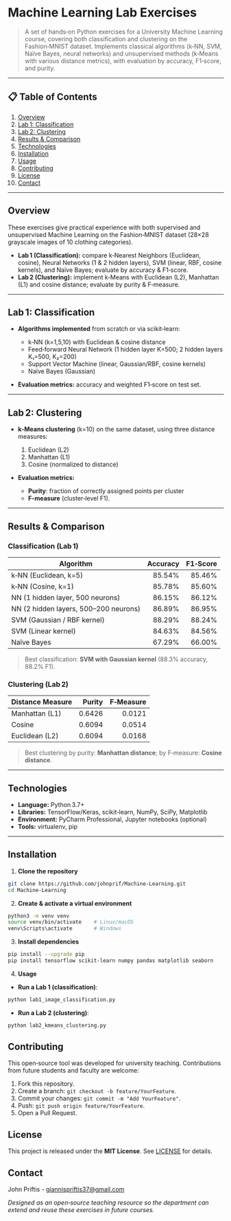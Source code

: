 # Machine Learning Lab Exercises

> A set of hands‑on Python exercises for a University Machine Learning course, covering both classification and clustering on the Fashion‑MNIST dataset. Implements classical algorithms (k‑NN, SVM, Naïve Bayes, neural networks) and unsupervised methods (k‑Means with various distance metrics), with evaluation by accuracy, F1‑score, and purity.  


---

## 📋 Table of Contents

1. [Overview](#overview)  
2. [Lab 1: Classification](#lab-1-classification)  
3. [Lab 2: Clustering](#lab-2-clustering)  
4. [Results & Comparison](#results--comparison)  
5. [Technologies](#technologies)  
6. [Installation](#installation)  
7. [Usage](#usage)  
8. [Contributing](#contributing)  
9. [License](#license)  
10. [Contact](#contact)  

---

## Overview

These exercises give practical experience with both supervised and unsupervised Machine Learning on the Fashion‑MNIST dataset (28×28 grayscale images of 10 clothing categories).  

- **Lab 1 (Classification):** compare k‑Nearest Neighbors (Euclidean, cosine), Neural Networks (1 & 2 hidden layers), SVM (linear, RBF, cosine kernels), and Naïve Bayes; evaluate by accuracy & F1‑score.  
- **Lab 2 (Clustering):** implement k‑Means with Euclidean (L2), Manhattan (L1) and cosine distance; evaluate by purity & F‑measure.  


---

## Lab 1: Classification

- **Algorithms implemented** from scratch or via scikit‑learn:  
  - k‑NN (k=1,5,10) with Euclidean & cosine distance  
  - Feed‑forward Neural Network (1 hidden layer K=500; 2 hidden layers K₁=500, K₂=200)  
  - Support Vector Machine (linear, Gaussian/RBF, cosine kernels)  
  - Naïve Bayes (Gaussian)  

- **Evaluation metrics:** accuracy and weighted F1‑score on test set.

---

## Lab 2: Clustering

- **k‑Means clustering** (k=10) on the same dataset, using three distance measures:  
  1. Euclidean (L2)  
  2. Manhattan (L1)  
  3. Cosine (normalized to distance)  

- **Evaluation metrics:**  
  - **Purity**: fraction of correctly assigned points per cluster  
  - **F‑measure** (cluster‑level F1).

---

## Results & Comparison

### Classification (Lab 1)

| Algorithm                                        | Accuracy | F1‑Score |
|--------------------------------------------------|---------:|---------:|
| k‑NN (Euclidean, k=5)                            | 85.54%   | 85.46%   |
| k‑NN (Cosine, k=1)                               | 85.78%   | 85.60%   |
| NN (1 hidden layer, 500 neurons)                 | 86.15%   | 86.12%   |
| NN (2 hidden layers, 500–200 neurons)            | 86.89%   | 86.95%   |
| SVM (Gaussian / RBF kernel)                      | 88.29%   | 88.24%   |
| SVM (Linear kernel)                              | 84.63%   | 84.56%   |
| Naïve Bayes                                      | 67.29%   | 66.00%   |

> Best classification: **SVM with Gaussian kernel** (88.3% accuracy, 88.2% F1).

### Clustering (Lab 2)

| Distance Measure | Purity   | F‑Measure |
|------------------|---------:|----------:|
| Manhattan (L1)   | 0.6426   | 0.0121    |
| Cosine           | 0.6094   | 0.0514    |
| Euclidean (L2)   | 0.6094   | 0.0168    |

> Best clustering by purity: **Manhattan distance**; by F‑measure: **Cosine distance**.

---

## Technologies

- **Language:** Python 3.7+  
- **Libraries:** TensorFlow/Keras, scikit‑learn, NumPy, SciPy, Matplotlib  
- **Environment:** PyCharm Professional, Jupyter notebooks (optional)  
- **Tools:** virtualenv, pip  

---

## Installation

1. **Clone the repository**  
```bash
git clone https://github.com/johnprif/Machine-Learning.git
cd Machine-Learning
```
2. **Create & activate a virtual environment**
```bash
python3 -m venv venv
source venv/bin/activate    # Linux/macOS  
venv\Scripts\activate       # Windows  
```
3. **Install dependencies**
```bash
pip install --upgrade pip
pip install tensorflow scikit-learn numpy pandas matplotlib seaborn
```
4. **Usage**
- **Run a Lab 1 (classification)**:
```bash
python lab1_image_classification.py
```
- **Run a Lab 2 (clustering)**:
```bash
python lab2_kmeans_clustering.py
```

## Contributing
This open‑source tool was developed for university teaching. Contributions from future students and faculty are welcome:
1. Fork this repository.
2. Create a branch: `git checkout -b feature/YourFeature`.
3. Commit your changes: `git commit -m "Add YourFeature"`.
4. Push: `git push origin feature/YourFeature`.
5. Open a Pull Request.

## License
This project is released under the **MIT License**. See [LICENSE](https://github.com/johnprif/Machine-Learning/blob/main/LICENSE) for details.

## Contact
John Priftis - [giannispriftis37@gmail.com](mailto:giannispriftis37@gmail.com)

*Designed as an open‑source teaching resource so the department can extend and reuse these exercises in future courses.*

